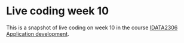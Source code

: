 # Live coding week 10

This is a snapshot of live coding on week 10 in the 
course [IDATA2306 Application development](https://www.ntnu.edu/studies/courses/IDATA2306).
